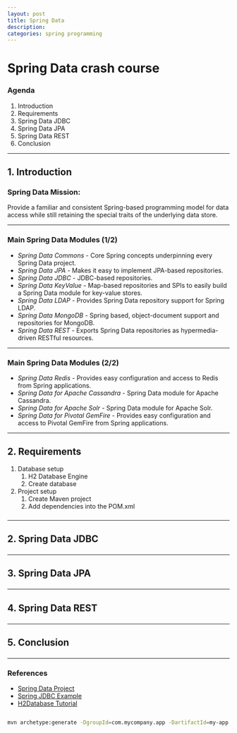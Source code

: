 ```yaml
---
layout: post
title: Spring Data
description: 
categories: spring programming
---
```


# Spring Data crash course

### Agenda

1. Introduction
2. Requirements
3. Spring Data JDBC
4. Spring Data JPA
5. Spring Data REST
6. Conclusion

---

## 1. Introduction

### Spring Data Mission:

Provide a familiar and consistent Spring-based programming model for data access
while still retaining the special traits of the underlying data store. 

---

### Main Spring Data Modules (1/2)

- *Spring Data Commons* - Core Spring concepts underpinning every Spring Data project.
- *Spring Data JPA* - Makes it easy to implement JPA-based repositories.
- *Spring Data JDBC* - JDBC-based repositories.
- *Spring Data KeyValue* - Map-based repositories and SPIs to easily build a Spring Data module for key-value stores.
- *Spring Data LDAP* - Provides Spring Data repository support for Spring LDAP.
- *Spring Data MongoDB* - Spring based, object-document support and repositories for MongoDB.
- *Spring Data REST* - Exports Spring Data repositories as hypermedia-driven RESTful resources.

---

### Main Spring Data Modules (2/2)

- *Spring Data Redis* - Provides easy configuration and access to Redis from Spring applications.
- *Spring Data for Apache Cassandra* - Spring Data module for Apache Cassandra.
- *Spring Data for Apache Solr* - Spring Data module for Apache Solr.
- *Spring Data for Pivotal GemFire* - Provides easy configuration and access to Pivotal GemFire from Spring applications.

---

## 2. Requirements
1. Database setup
    1. H2 Database Engine
    2. Create database
2. Project setup
    1. Create Maven project
    2. Add dependencies into the POM.xml

### 


---

## 2. Spring Data JDBC

### 

---

## 3. Spring Data JPA

### 

---

## 4. Spring Data REST

### 

---

## 5. Conclusion

### 

---

### References
- [Spring Data Project](http://projects.spring.io/spring-data/)
- [Spring JDBC Example](https://www.journaldev.com/2593/spring-jdbc-example)
- [H2Database Tutorial](http://www.h2database.com/html/tutorial.html)


~~~bash

mvn archetype:generate -DgroupId=com.mycompany.app -DartifactId=my-app -DarchetypeArtifactId=maven-archetype-quickstart -DinteractiveMode=false

~~~